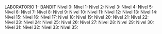 LABORATORIO 1- BANDIT
Nivel 0:
Nivel 1:
Nivel 2:
Nivel 3:
Nivel 4:
Nivel 5:
Nivel 6:
Nivel 7: 
Nivel 8:
Nivel 9: 
Nivel 10:
Nivel 11:
Nivel 12:
Nivel 13:
Nivel 14:
Nivel 15:
Nivel 16:
Nivel 17:
Nivel 18:
Nivel 19:
Nivel 20:
Nivel 21:
Nivel 22:
Nivel 23:
Nivel 24:
Nivel 25:
Nivel 26:
Nivel 27:
Nivel 28:
Nivel 29:
Nivel 30:
Nivel 31:
Nivel 32:
Nivel 33:
Nivel 35: